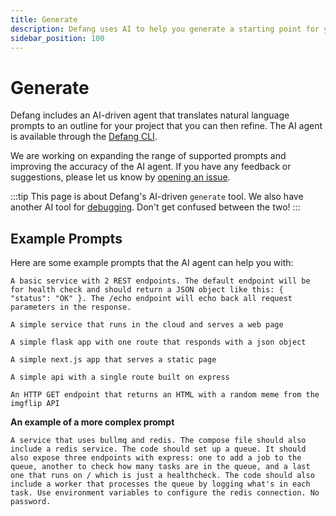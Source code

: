 ```yaml
---
title: Generate
description: Defang uses AI to help you generate a starting point for your cloud applications.
sidebar_position: 100
---
```


# Generate

Defang includes an AI-driven agent that translates natural language prompts to an outline for your project that you can then refine. The AI agent is available through the [Defang CLI](../getting-started#install-the-defang-cli.md).

We are working on expanding the range of supported prompts and improving the accuracy of the AI agent. If you have any feedback or suggestions, please let us know by [opening an issue](https://github.com/DefangLabs/defang/issues/new).

:::tip
This page is about Defang's AI-driven `generate` tool. We also have another AI tool for [debugging](/docs/concepts/debug). Don't get confused between the two!
:::

## Example Prompts

Here are some example prompts that the AI agent can help you with:

```
A basic service with 2 REST endpoints. The default endpoint will be for health check and should return a JSON object like this: { "status": "OK" }. The /echo endpoint will echo back all request parameters in the response.
```

```
A simple service that runs in the cloud and serves a web page
```

```
A simple flask app with one route that responds with a json object
```

```
A simple next.js app that serves a static page
```

```
A simple api with a single route built on express
```

```
An HTTP GET endpoint that returns an HTML with a random meme from the imgflip API
```

**An example of a more complex prompt**

```
A service that uses bullmq and redis. The compose file should also include a redis service. The code should set up a queue. It should also expose three endpoints with express: one to add a job to the queue, another to check how many tasks are in the queue, and a last one that runs on / which is just a healthcheck. The code should also include a worker that processes the queue by logging what's in each task. Use environment variables to configure the redis connection. No password.
```